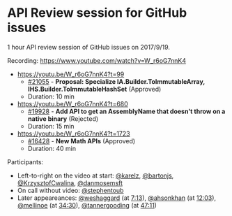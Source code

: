 # API Review session for GitHub issues

1 hour API review session of GitHub issues on 2017/9/19.

Recording: https://www.youtube.com/watch?v=W_r6oG7nnK4

* https://youtu.be/W_r6oG7nnK4?t=99
  * [#21055](https://github.com/dotnet/corefx/issues/21055) - **Proposal: Specialize IA.Builder.ToImmutableArray, IHS.Builder.ToImmutableHashSet** (Approved)
  * Duration: 10 min
* https://youtu.be/W_r6oG7nnK4?t=680
  * [#19928](https://github.com/dotnet/corefx/issues/19928) - **Add API to get an AssemblyName that doesn't throw on a native binary** (Rejected)
  * Duration: 15 min
* https://youtu.be/W_r6oG7nnK4?t=1723
  * [#16428](https://github.com/dotnet/corefx/issues/16428) - **New Math APIs** (Approved)
  * Duration: 40 min

Participants:
  * Left-to-right on the video at start: [@karelz](https://github.com/karelz), [@bartonjs](https://github.com/bartonjs), [@KrzysztofCwalina](https://github.com/KrzysztofCwalina), [@danmosemsft](https://github.com/danmosemsft)
  * On call without video: [@stephentoub](https://github.com/stephentoub)
  * Later appeareances: [@weshaggard](https://github.com/weshaggard) (at [7:13](https://youtu.be/W_r6oG7nnK4?t=434)), [@ahsonkhan](https://github.com/ahsonkhan) (at [12:03](https://youtu.be/W_r6oG7nnK4?t=723)), [@mellinoe](https://github.com/mellinoe) (at [34:30](https://youtu.be/W_r6oG7nnK4?t=2070)), [@tannergooding](https://github.com/tannergooding) (at [47:11](https://youtu.be/W_r6oG7nnK4?t=2831))
